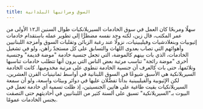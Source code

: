 ```yaml
---
title: السوق ومراتبها البلدانية
---
```


سهلًا ومربحًا كان العمل في سوق الخادمات السيريلانكيات طوال السنين الـ١٢ الأولى من عمر المكتب، قال زين، لكنه وجد نفسه مضطرًّا إلى تطوير عمله باستقدام خادمات إثيوبيات وبنغلادشيات وفيليبينيات، نزولًا عند رغبة الزبائن وتقلبات السوق وأمزجة اللبنانيين وأهوائهم التي تصاب بعدوى اللهاث والتسابق على كل مستجدّ راهن، ولو في تشغيل الخادمات، الذي بات بينهم كالموضة، التي تجعل جنسية خادمة "موضة قديمة" وجنسية أخرى "موضة رائجة" تناسب مرتبة بعض الناس التي يرون أنها تتطلب خادمات تناسبها وتلائمها، حتى بات كالعرف أن جنسية الخادمة تنطوي على مرتبة مخدوميها. كانت الخادمة السيريلانكية هي الأسبق شيوعًا في السوق اللبنانية في أواسط ثمانينيات القرن العشرين، لكن الإثيوبية والفيليبينية بدأتا تفضَّلان عليها في دوائر وبيئات واسعة، ولو أن سمعة السيريلانكيات بقيت طاغية على هاتين الجنسيتين، إذ ظلت تسمية أي خادمة تعمل في البيوت بـ"السيريلانكية" تسبق على ألسنة كثير من اللبنانيين في أحاديثهم حتى التصقت بجنس الخادمات عمومًا.

